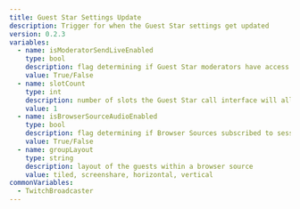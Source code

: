 ```yaml
---
title: Guest Star Settings Update
description: Trigger for when the Guest Star settings get updated
version: 0.2.3
variables:
  - name: isModeratorSendLiveEnabled
    type: bool
    description: flag determining if Guest Star moderators have access to control whether a guest is live once assigned to a slot
    value: True/False
  - name: slotCount
    type: int
    description: number of slots the Guest Star call interface will allow the host to add to a call (between 1 and 6)
    value: 1
  - name: isBrowserSourceAudioEnabled
    type: bool
    description: flag determining if Browser Sources subscribed to sessions on this channel should output audio
    value: True/False
  - name: groupLayout
    type: string
    description: layout of the guests within a browser source
    value: tiled, screenshare, horizontal, vertical
commonVariables:
  - TwitchBroadcaster
---
```

